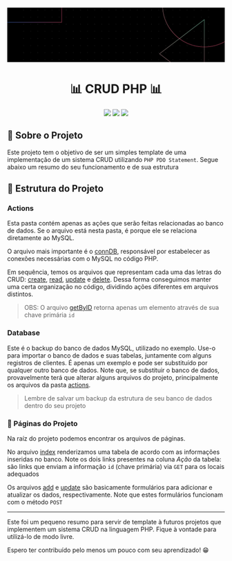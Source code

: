 ![Banner](https://github.com/dannesx/dannesx/blob/master/images/blank-banner.png?raw=true)

<h1 align="center">📊 CRUD PHP 📊</h1>

<div align="center">
    <img src="https://img.shields.io/badge/PHP-777BB4.svg?style=for-the-badge&logo=PHP&logoColor=white" />
    <img src="https://img.shields.io/badge/MySQL-4479A1.svg?style=for-the-badge&logo=MySQL&logoColor=white" />
    <img src="https://img.shields.io/badge/Bootstrap-7952B3.svg?style=for-the-badge&logo=Bootstrap&logoColor=white" />
</div>

## 📃 Sobre o Projeto

Este projeto tem o objetivo de ser um simples template de uma implementação de um sistema CRUD utilizando `PHP PDO Statement`. Segue abaixo um resumo do seu funcionamento e de sua estrutura

## 🧬 Estrutura do Projeto

### Actions

Esta pasta contém apenas as ações que serão feitas relacionadas ao banco de dados. Se o arquivo está nesta pasta, é porque ele se relaciona diretamente ao MySQL.

O arquivo mais importante é o [connDB](actions/connDB.php), responsável por estabelecer as conexões necessárias com o MySQL no código PHP.

Em sequência, temos os arquivos que representam cada uma das letras do CRUD: [create](actions/create.php), [read](actions/read.php), [update](actions/update.php) e [delete](actions/delete.php). Dessa forma conseguimos manter uma certa organização no código, dividindo ações diferentes em arquivos distintos.

> OBS: O arquivo [getByID](actions/getByID.php) retorna apenas um elemento através de sua chave primária `id`

### Database

Este é o backup do banco de dados MySQL, utilizado no exemplo. Use-o para importar o banco de dados e suas tabelas, juntamente com alguns registros de clientes. É apenas um exemplo e pode ser substituído por qualquer outro banco de dados. Note que, se substituir o banco de dados, provavelmente terá que alterar alguns arquivos do projeto, principalmente os arquivos da pasta [actions](#actions).

> Lembre de salvar um backup da estrutura de seu banco de dados dentro do seu projeto

### 📑 Páginas do Projeto

Na raíz do projeto podemos encontrar os arquivos de páginas. 

No arquivo [index](index.php) renderizamos uma tabela de acordo com as informações inseridas no banco. Note os dois links presentes na coluna *Ação* da tabela: são links que enviam a informação `id` (chave primária) via `GET` para os locais adequados

Os arquivos [add](add.php) e [update](update.php) são basicamente formulários para adicionar e atualizar os dados, respectivamente. Note que estes formulários funcionam com o método `POST`

---
Este foi um pequeno resumo para servir de template à futuros projetos que implementem um sistema CRUD na linguagem PHP. Fique à vontade para utilizá-lo de modo livre.

Espero ter contribuído pelo menos um pouco com seu aprendizado! 😁